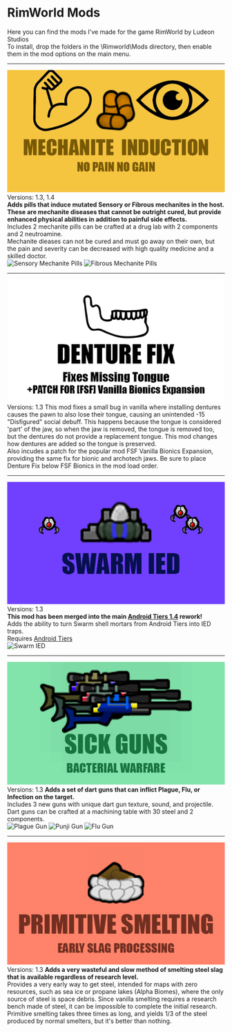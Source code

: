 # RimWorld Mods
Here you can find the mods I've made for the game RimWorld by Ludeon Studios  
To install, drop the folders in the \Rimworld\Mods directory, then enable them in the mod options on the main menu.   
___
![Mechanite Pills](MechanitePills/About/Preview.png)  
Versions: 1.3, 1.4  
**Adds pills that induce mutated Sensory or Fibrous mechanites in the host. These are mechanite diseases that cannot be outright cured, but provide enhanced physical abilities in addition to painful side effects.**  
Includes 2 mechanite pills can be crafted at a drug lab with 2 components and 2 neutroamine.  
Mechanite dieases can not be cured and must go away on their own, but the pain and severity can be decreased with high quality medicine and a skilled doctor.  
![Sensory Mechanite Pills](MechanitePills/senspillpreview.gif)
![Fibrous Mechanite Pills](MechanitePills/fibrpillpreview.gif)
___
![Denture Fix](DentureFix/About/Preview.png)  
Versions: 1.3
This mod fixes a small bug in vanilla where installing dentures causes the pawn to also lose their tongue, causing an unintended -15 "Disfigured" social debuff. This happens because the tongue is considered 'part' of the jaw, so when the jaw is removed, the tongue is removed too, but the dentures do not provide a replacement tongue. This mod changes how dentures are added so the tongue is preserved.   
Also incudes a patch for the popular mod FSF Vanilla Bionics Expansion, providing the same fix for bionic and archotech jaws. Be sure to place Denture Fix below FSF Bionics in the mod load order.
___
![Swarm shell IED](SwarmIED/About/Preview.png)  
Versions: 1.3  
**This mod has been merged into the main [Android Tiers 1.4](https://github.com/RWDevathon/Android-Tiers-Reforged/) rework!**  
Adds the ability to turn Swarm shell mortars from Android Tiers into IED traps.  
Requires [Android Tiers](https://github.com/Atla55/Android-Tiers-Core)  
![Swarm IED](SwarmIED/About/gifpreview.gif)
___
![Sick Guns Bacterial Warfare](SickGun/About/Preview.png)  
Versions: 1.3
**Adds a set of dart guns that can inflict Plague, Flu, or Infection on the target.**  
Includes 3 new guns with unique dart gun texture, sound, and projectile.  
Dart guns can be crafted at a machining table with 30 steel and 2 components.  
![Plague Gun](SickGun/plaguepreview.gif)
![Punji Gun](SickGun/punjipreview.gif)
![Flu Gun](SickGun/flupreview.gif)
___
![Primitive Smelting](PrimativeSmelting/About/Preview.png)  
Versions: 1.3
**Adds a very wasteful and slow method of smelting steel slag that is available regardless of research level.**  
Provides a very early way to get steel, intended for maps with zero resources, such as sea ice or propane lakes (Alpha Biomes), where the only source of steel is space debris.    Since vanilla smelting requires a research bench made of steel, it can be impossible to complete the initial research. Primitive smelting takes three times as long, and yields 1/3 of the steel produced by normal smelters, but it's better than nothing.  

